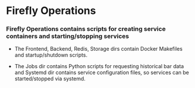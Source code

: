 # Firefly Operations
### Firefly Operations contains scripts for creating service containers and starting/stopping services

* The Frontend, Backend, Redis, Storage dirs contain Docker Makefiles and startup/shutdown scripts. 

* The Jobs dir contains Python scripts for requesting historical bar data and Systemd dir contains service configuration files, so services can be started/stopped via systemd.
